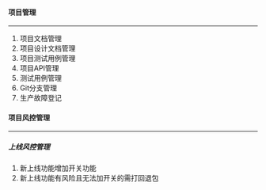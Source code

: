 #### 项目管理

---

1. 项目文档管理
2. 项目设计文档管理
3. 项目测试用例管理
4. 项目API管理
5. 测试用例管理
6. Git分支管理
7. 生产故障登记



#### 项目风控管理

---

##### 上线风控管理

1. 新上线功能增加开关功能
2. 新上线功能有风险且无法加开关的需打回退包
